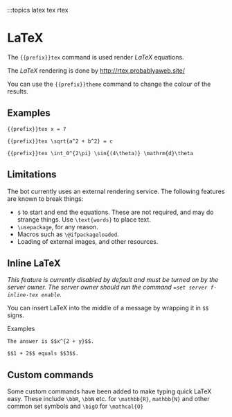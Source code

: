 :::topics latex tex rtex

# LaTeX

The `{{prefix}}tex` command is used render *LaTeX* equations.

The *LaTeX* rendering is done by <http://rtex.probablyaweb.site/>

You can use the `{{prefix}}theme` command to change the colour of the results.

## Examples

`{{prefix}}tex x = 7`

`{{prefix}}tex \sqrt{a^2 + b^2} = c`

`{{prefix}}tex \int_0^{2\pi} \sin{(4\theta)} \mathrm{d}\theta`

## Limitations

The bot currently uses an external rendering service. The following features are known to break things:

 - `$` to start and end the equations. These are not required, and may do strange things. Use `\text{words}` to place text.
 - `\usepackage`, for any reason.
 - Macros such as `\@ifpackageloaded`.
 - Loading of external images, and other resources.

## Inline LaTeX

*This feature is currently disabled by default and must be turned on by the server owner. The server owner should run the command `=set server f-inline-tex enable`.*

You can insert LaTeX into the middle of a message by wrapping it in `$$` signs.

Examples

`The answer is $$x^{2 + y}$$.`

`$$1 + 2$$ equals $$3$$.`

## Custom commands

Some custom commands have been added to make typing quick LaTeX easy. These include `\bbR`, `\bbN` etc. for `\mathbb{R}`, `mathbb{N}` and other common set symbols and `\bigO` for `\mathcal{O}`